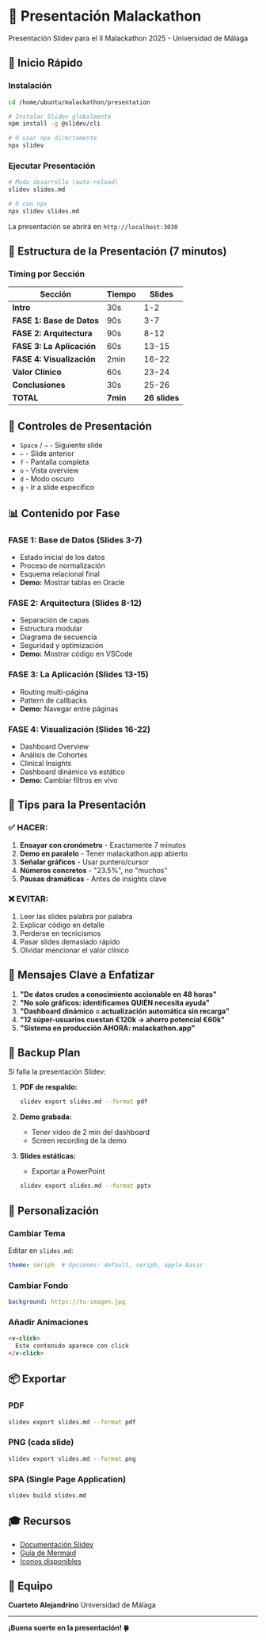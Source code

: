 # 🎤 Presentación Malackathon

Presentación Slidev para el II Malackathon 2025 - Universidad de Málaga

## 🚀 Inicio Rápido

### Instalación

```bash
cd /home/ubuntu/malackathon/presentation

# Instalar Slidev globalmente
npm install -g @slidev/cli

# O usar npx directamente
npx slidev
```

### Ejecutar Presentación

```bash
# Modo desarrollo (auto-reload)
slidev slides.md

# O con npx
npx slidev slides.md
```

La presentación se abrirá en `http://localhost:3030`

## 🎯 Estructura de la Presentación (7 minutos)

### Timing por Sección

| Sección | Tiempo | Slides |
|---------|--------|--------|
| **Intro** | 30s | 1-2 |
| **FASE 1: Base de Datos** | 90s | 3-7 |
| **FASE 2: Arquitectura** | 90s | 8-12 |
| **FASE 3: La Aplicación** | 60s | 13-15 |
| **FASE 4: Visualización** | 2min | 16-22 |
| **Valor Clínico** | 60s | 23-24 |
| **Conclusiones** | 30s | 25-26 |
| **TOTAL** | **7min** | **26 slides** |

## 🎨 Controles de Presentación

- `Space` / `→` - Siguiente slide
- `←` - Slide anterior
- `f` - Pantalla completa
- `o` - Vista overview
- `d` - Modo oscuro
- `g` - Ir a slide específico

## 📊 Contenido por Fase

### FASE 1: Base de Datos (Slides 3-7)
- Estado inicial de los datos
- Proceso de normalización
- Esquema relacional final
- **Demo:** Mostrar tablas en Oracle

### FASE 2: Arquitectura (Slides 8-12)
- Separación de capas
- Estructura modular
- Diagrama de secuencia
- Seguridad y optimización
- **Demo:** Mostrar código en VSCode

### FASE 3: La Aplicación (Slides 13-15)
- Routing multi-página
- Pattern de callbacks
- **Demo:** Navegar entre páginas

### FASE 4: Visualización (Slides 16-22)
- Dashboard Overview
- Análisis de Cohortes
- Clinical Insights
- Dashboard dinámico vs estático
- **Demo:** Cambiar filtros en vivo

## 🎤 Tips para la Presentación

### ✅ HACER:
1. **Ensayar con cronómetro** - Exactamente 7 minutos
2. **Demo en paralelo** - Tener malackathon.app abierto
3. **Señalar gráficos** - Usar puntero/cursor
4. **Números concretos** - "23.5%", no "muchos"
5. **Pausas dramáticas** - Antes de insights clave

### ❌ EVITAR:
1. Leer las slides palabra por palabra
2. Explicar código en detalle
3. Perderse en tecnicismos
4. Pasar slides demasiado rápido
5. Olvidar mencionar el valor clínico

## 🎯 Mensajes Clave a Enfatizar

1. **"De datos crudos a conocimiento accionable en 48 horas"**
2. **"No solo gráficos: identificamos QUIÉN necesita ayuda"**
3. **"Dashboard dinámico = actualización automática sin recarga"**
4. **"12 súper-usuarios cuestan €120k → ahorro potencial €60k"**
5. **"Sistema en producción AHORA: malackathon.app"**

## 📱 Backup Plan

Si falla la presentación Slidev:

1. **PDF de respaldo:**
   ```bash
   slidev export slides.md --format pdf
   ```

2. **Demo grabada:**
   - Tener video de 2 min del dashboard
   - Screen recording de la demo

3. **Slides estáticas:**
   - Exportar a PowerPoint
   ```bash
   slidev export slides.md --format pptx
   ```

## 🔧 Personalización

### Cambiar Tema
Editar en `slides.md`:
```yaml
theme: seriph  # Opciones: default, seriph, apple-basic
```

### Cambiar Fondo
```yaml
background: https://tu-imagen.jpg
```

### Añadir Animaciones
```markdown
<v-click>
  Este contenido aparece con click
</v-click>
```

## 📦 Exportar

### PDF
```bash
slidev export slides.md --format pdf
```

### PNG (cada slide)
```bash
slidev export slides.md --format png
```

### SPA (Single Page Application)
```bash
slidev build slides.md
```

## 🎓 Recursos

- [Documentación Slidev](https://sli.dev)
- [Guía de Mermaid](https://mermaid.js.org)
- [Iconos disponibles](https://icones.js.org)

## 👥 Equipo

**Cuarteto Alejandrino**
Universidad de Málaga

---

**¡Buena suerte en la presentación! 🍀**
